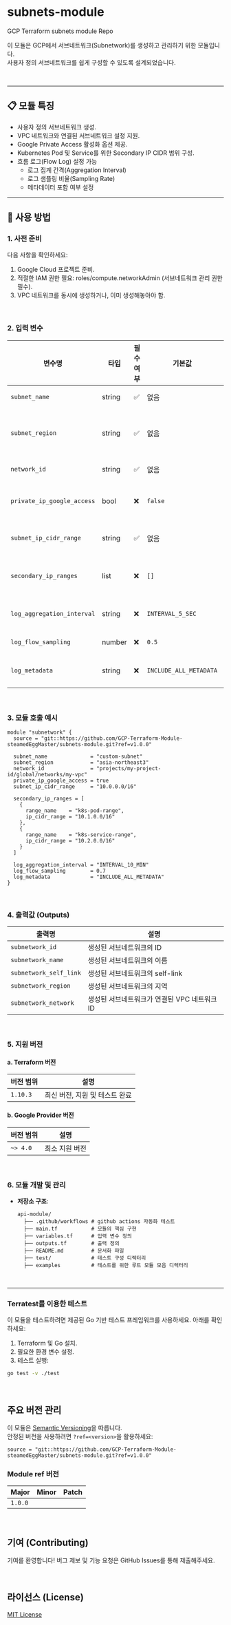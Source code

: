 # subnets-module
GCP Terraform subnets module Repo

이 모듈은 GCP에서 서브네트워크(Subnetwork)를 생성하고 관리하기 위한 모듈입니다. <br>
사용자 정의 서브네트워크를 쉽게 구성할 수 있도록 설계되었습니다.

<br>

---

## 📋 **모듈 특징**

- 사용자 정의 서브네트워크 생성.
- VPC 네트워크와 연결된 서브네트워크 설정 지원.
- Google Private Access 활성화 옵션 제공.
- Kubernetes Pod 및 Service를 위한 Secondary IP CIDR 범위 구성.
- 흐름 로그(Flow Log) 설정 가능
    - 로그 집계 간격(Aggregation Interval)
    - 로그 샘플링 비율(Sampling Rate)
    - 메타데이터 포함 여부 설정

---

## 🔧 사용 방법

### 1. 사전 준비

다음 사항을 확인하세요:
1. Google Cloud 프로젝트 준비.
2. 적절한 IAM 권한 필요: roles/compute.networkAdmin (서브네트워크 관리 권한 필수).
3. VPC 네트워크를 동시에 생성하거나, 이미 생성해놓아야 함.

<br>

### 2. 입력 변수

| 변수명                        | 타입   | 필수 여부 | 기본값                   | 설명                                   |
|-------------------------------|--------|-----------|--------------------------|----------------------------------------|
| `subnet_name`                 | string | ✅        | 없음                     | 서브네트워크의 이름                     |
| `subnet_region`               | string | ✅        | 없음                     | 서브네트워크가 생성될 지역 (예: `asia-northeast3`) |
| `network_id`                  | string | ✅        | 없음                     | VPC 네트워크 ID                        |
| `private_ip_google_access`    | bool   | ❌        | `false`                  | Google Private Access 활성화 여부      |
| `subnet_ip_cidr_range`        | string | ✅        | 없음                     | 서브네트워크의 기본 IP CIDR 범위       |
| `secondary_ip_ranges`         | list   | ❌        | `[]`                     | Secondary IP CIDR 범위 구성 리스트      |
| `log_aggregation_interval`    | string | ❌        | `INTERVAL_5_SEC`         | 흐름 로그의 집계 간격 설정             |
| `log_flow_sampling`           | number | ❌        | `0.5`                    | 흐름 로그의 샘플링 비율                |
| `log_metadata`                | string | ❌        | `INCLUDE_ALL_METADATA`   | 흐름 로그에 포함할 메타데이터 설정      |

<br>

### 3. 모듈 호출 예시

```hcl
module "subnetwork" {
  source = "git::https://github.com/GCP-Terraform-Module-steamedEggMaster/subnets-module.git?ref=v1.0.0"

  subnet_name              = "custom-subnet"
  subnet_region            = "asia-northeast3"
  network_id               = "projects/my-project-id/global/networks/my-vpc"
  private_ip_google_access = true
  subnet_ip_cidr_range     = "10.0.0.0/16"

  secondary_ip_ranges = [
    {
      range_name    = "k8s-pod-range",
      ip_cidr_range = "10.1.0.0/16"
    },
    {
      range_name    = "k8s-service-range",
      ip_cidr_range = "10.2.0.0/16"
    }
  ]

  log_aggregation_interval = "INTERVAL_10_MIN"
  log_flow_sampling        = 0.7
  log_metadata             = "INCLUDE_ALL_METADATA"
}
```

<br>

### 4. 출력값 (Outputs)

| 출력명               | 설명                                      |
|----------------------|----------------------------------------|
| `subnetwork_id`         | 생성된 서브네트워크의 ID                  |
| `subnetwork_name`       | 생성된 서브네트워크의 이름                 |
| `subnetwork_self_link`  | 생성된 서브네트워크의 self-link           |
| `subnetwork_region`     | 생성된 서브네트워크의 지역                 |
| `subnetwork_network`    | 생성된 서브네트워크가 연결된 VPC 네트워크 ID  |

<br>

### 5. 지원 버전

#### a.  Terraform 버전
| 버전 범위 | 설명                              |
|-----------|-----------------------------------|
| `1.10.3`   | 최신 버전, 지원 및 테스트 완료                  |

#### b. Google Provider 버전
| 버전 범위 | 설명                              |
|-----------|-----------------------------------|
| `~> 4.0`  | 최소 지원 버전                   |

<br>

### 6. 모듈 개발 및 관리

- **저장소 구조**:
  ```
  api-module/
    ├── .github/workflows # github actions 자동화 테스트
    ├── main.tf           # 모듈의 핵심 구현
    ├── variables.tf      # 입력 변수 정의
    ├── outputs.tf        # 출력 정의
    ├── README.md         # 문서화 파일
    ├── test/             # 테스트 구성 디렉터리
    ├── examples          # 테스트를 위한 루트 모듈 모음 디렉터리
  ```

<br>

---

### Terratest를 이용한 테스트
이 모듈을 테스트하려면 제공된 Go 기반 테스트 프레임워크를 사용하세요. 아래를 확인하세요:

1. Terraform 및 Go 설치.
2. 필요한 환경 변수 설정.
3. 테스트 실행:
```bash
go test -v ./test
```

<br>

## 주요 버전 관리
이 모듈은 [Semantic Versioning](https://semver.org/)을 따릅니다.  
안정된 버전을 사용하려면 `?ref=<version>`을 활용하세요:

```hcl
source = "git::https://github.com/GCP-Terraform-Module-steamedEggMaster/subnets-module.git?ref=v1.0.0"
```

### Module ref 버전
| Major | Minor | Patch |
|-----------|-----------|----------|
| `1.0.0`   |    |   |

<br>

## 기여 (Contributing)
기여를 환영합니다! 버그 제보 및 기능 요청은 GitHub Issues를 통해 제출해주세요.

<br>

## 라이선스 (License)
[MIT License](LICENSE)